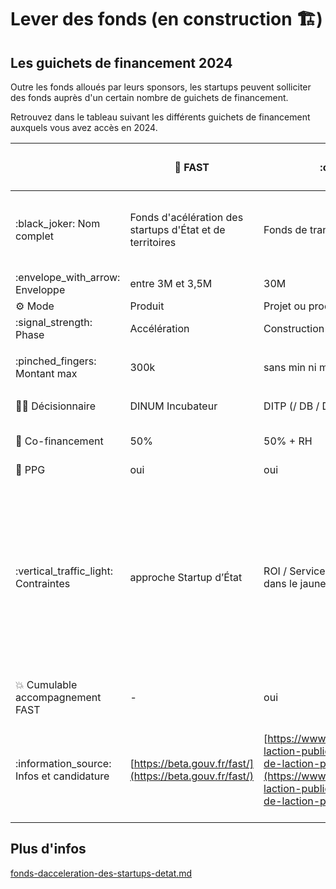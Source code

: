 # Lever des fonds (en construction 🏗️)

## Les guichets de financement 2024

Outre les fonds alloués par leurs sponsors, les startups peuvent solliciter des fonds auprès d'un certain nombre de guichets de financement.

Retrouvez dans le tableau suivant les différents guichets de financement auxquels vous avez accès en 2024.

|                                            | :rocket: FAST                                             | :classical\_building: FTAP                                                                                                                                                                                                         | :seedling: FINDPE                                                                                                                                                                    | :bar\_chart: FTAP DATA                                                                                                                                                                                 | :cloud: FTAP Produits interministériels                                                                                                                                              | :wheelchair: Guichet Accessibilité / Design                                                                                                                                                            |
| ------------------------------------------ | --------------------------------------------------------- | ---------------------------------------------------------------------------------------------------------------------------------------------------------------------------------------------------------------------------------- | ------------------------------------------------------------------------------------------------------------------------------------------------------------------------------------ | ------------------------------------------------------------------------------------------------------------------------------------------------------------------------------------------------------ | ------------------------------------------------------------------------------------------------------------------------------------------------------------------------------------ | ------------------------------------------------------------------------------------------------------------------------------------------------------------------------------------------------------ |
| :black\_joker: Nom complet                 | Fonds d'acélération des startups d'État et de territoires | Fonds de transformation de l'action publique                                                                                                                                                                                       | Fonds d’investissement numérique et données pour la planification écologique                                                                                                         | Fonds de transformation de l'action publique volet Données                                                                                                                                             | Fonds de transformation de l'action publique pour les produits interministériels                                                                                                     | Guichet Accessibilité / Design                                                                                                                                                                         |
| :envelope\_with\_arrow: Enveloppe          | entre 3M et 3,5M                                          | 30M                                                                                                                                                                                                                                | 50M                                                                                                                                                                                  | 3,3M                                                                                                                                                                                                   | 1M                                                                                                                                                                                   | 7M en 2024                                                                                                                                                                                             |
| :gear: Mode                                | Produit                                                   | Projet ou produit                                                                                                                                                                                                                  | Méthode produit                                                                                                                                                                      | Produit                                                                                                                                                                                                | Produit                                                                                                                                                                              | Projet ou produit                                                                                                                                                                                      |
| :signal\_strength: Phase                   | Accélération                                              | Construction / Autres                                                                                                                                                                                                              | Toutes phases                                                                                                                                                                        | Toutes phases                                                                                                                                                                                          | Toutes phases                                                                                                                                                                        | Toutes phases                                                                                                                                                                                          |
| :pinched\_fingers: Montant max             | 300k                                                      | sans min ni max                                                                                                                                                                                                                    | <p>min 100k€<br>pas de max</p>                                                                                                                                                       | entre 100k€ et 1M€                                                                                                                                                                                     | non renseigné                                                                                                                                                                        | min 50k ; max 500k (refinancement possible)                                                                                                                                                            |
| :judge: Décisionnaire                      | DINUM Incubateur                                          | DITP (/ DB / DINUM / MTEFP)                                                                                                                                                                                                        | DINUM Incubateur  / SGPE                                                                                                                                                             | DINUM (/ DITP)                                                                                                                                                                                         | DINUM Opérateur                                                                                                                                                                      | DINUM                                                                                                                                                                                                  |
| :handshake: Co-financement                 | 50%                                                       | 50% + RH                                                                                                                                                                                                                           | 50% (sauf cas particuliers jusqu’à 100% pour des produits non financés au PLF 2024)                                                                                                  | 50% + RH                                                                                                                                                                                               | 50% + RH                                                                                                                                                                             | 100%                                                                                                                                                                                                   |
| :scroll: PPG                               | oui                                                       | oui                                                                                                                                                                                                                                | oui                                                                                                                                                                                  | oui                                                                                                                                                                                                    | non                                                                                                                                                                                  | oui                                                                                                                                                                                                    |
| :vertical\_traffic\_light: Contraintes     | approche Startup d’État                                   | ROI / Service de l’État et opérateurs mentionnés dans le jaune budgétaire                                                                                                                                                          | <p>Transition écologique<br>- Statistiques d’usage publiques<br>- Participation aux comités d’investissements<br>- Arrêt du produit en cas d’impossibilité de prouver son impact</p> | <p>Data (surtout IA)<br>ROI / Service de l’État et opérateurs mentionnés dans le jaune budgétaire</p>                                                                                                  | <p>Communs numériques, produits interministériels (ex : France Transfert, Webinaire de l’État, etc)<br>ROI / Service de l’État et opérateurs mentionnés dans le jaune budgétaire</p> | Amélioration de l'accessibilité et du design                                                                                                                                                           |
| :boom: Cumulable accompagnement FAST       | -                                                         | oui                                                                                                                                                                                                                                | oui                                                                                                                                                                                  | oui                                                                                                                                                                                                    | non                                                                                                                                                                                  | oui                                                                                                                                                                                                    |
| :information\_source: Infos et candidature | [https://beta.gouv.fr/fast/](https://beta.gouv.fr/fast/)  | [https://www.modernisation.gouv.fr/transformer-laction-publique/fonds-pour-la-transformation-de-laction-publique](https://www.modernisation.gouv.fr/transformer-laction-publique/fonds-pour-la-transformation-de-laction-publique) | [https://www.demarches-simplifiees.fr/commencer/findpe](https://www.demarches-simplifiees.fr/commencer/findpe)                                                                       | [https://www.numerique.gouv.fr/services/guichet-financement-exploitation-valorisation-des-donnees/](https://www.numerique.gouv.fr/services/guichet-financement-exploitation-valorisation-des-donnees/) | Bientôt disponible                                                                                                                                                                   | [https://www.demarches-simplifiees.fr/commencer/guichet-design-et-accessibilite-des-produits-et-se](https://www.demarches-simplifiees.fr/commencer/guichet-design-et-accessibilite-des-produits-et-se) |

## Plus d'infos

[fonds-dacceleration-des-startups-detat.md](../la-vie-dune-se/acceleration/fonds-dacceleration-des-startups-detat.md "mention")
